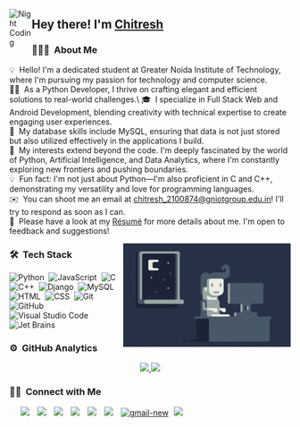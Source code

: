 <img alt="Night Coding" src="./assets/Hand%20Wave.gif" width='40' align="left"/><h2>Hey there! I'm <a href="https://my-portfolio-6ae8d.web.app/" target="blank">
Chitresh</a></h2>

<!-- ## 👋 &nbsp;Hey there! I'm Chitresh -->

### 👨🏻‍💻 &nbsp;About Me

💡 &nbsp;Hello! I'm a dedicated student at Greater Noida Institute of Technology, where I'm pursuing my passion for technology and computer science.\
🧑‍💻 &nbsp;As a Python Developer, I thrive on crafting elegant and efficient solutions to real-world challenges.\ 
🎓 &nbsp;I specialize in Full Stack Web and Android Development, blending creativity with technical expertise to create engaging user experiences.\
💾 &nbsp;My database skills include MySQL, ensuring that data is not just stored but also utilized effectively in the applications I build.\
🚀 &nbsp;My interests extend beyond the code. I'm deeply fascinated by the world of Python, Artificial Intelligence, and Data Analytics, where I'm constantly exploring new frontiers and pushing boundaries.\
💡 &nbsp;Fun fact: I'm not just about Python—I'm also proficient in C and C++, demonstrating my versatility and love for programming languages.\
✉️ &nbsp;You can shoot me an email at chitresh_2100874@gniotgroup.edu.in! I'll try to respond as soon as I can.\
📄 &nbsp;Please have a look at my [Résumé]([https://www.adityavsingh.com/resume.html](https://github.com/Chitresh-code/me.io/blob/main/Chitresh%20Gyanani%20Resume.pdf)) for more details about me. I'm open to feedback and suggestions!

<img alt="Night Coding" src="https://raw.githubusercontent.com/AVS1508/AVS1508/master/assets/Night-Coding.gif" align="right"/>

### 🛠 &nbsp;Tech Stack

![Python](https://img.shields.io/badge/-Python-05122A?style=flat&logo=python)&nbsp;
![JavaScript](https://img.shields.io/badge/-JavaScript-05122A?style=flat&logo=javascript)&nbsp;
![C](https://img.shields.io/badge/-C-05122A?style=flat&logo=C&logoColor=A8B9CC)&nbsp;
![C++](https://img.shields.io/badge/-C++-05122A?style=flat&logo=C%2B%2B&logoColor=00599C)&nbsp;
![Django](https://img.shields.io/badge/-Django-05122A?style=flat&logo=django&logoColor=092E20)&nbsp;
![MySQL](https://img.shields.io/badge/mysql-%234479A1.svg?&style=plastic&logo=mysql&logoColor=white)&nbsp;
![HTML](https://img.shields.io/badge/-HTML-05122A?style=flat&logo=HTML5)&nbsp;
![CSS](https://img.shields.io/badge/-CSS-05122A?style=flat&logo=CSS3&logoColor=1572B6)&nbsp;
![Git](https://img.shields.io/badge/-Git-05122A?style=flat&logo=git)&nbsp;
![GitHub](https://img.shields.io/badge/-GitHub-05122A?style=flat&logo=github)&nbsp;
![Visual Studio Code](https://img.shields.io/badge/-Visual%20Studio%20Code-05122A?style=flat&logo=visual-studio-code&logoColor=007ACC)&nbsp;
![Jet Brains](https://img.shields.io/badge/jetbrains-%23000000.svg?style=plastic&logo=jetbrains&logoColor=white)&nbsp;

### ⚙️ &nbsp;GitHub Analytics

<p align="center">
<a href="https://github.com/AVS1508">
  <img height="180em" src="https://github-readme-stats-eight-theta.vercel.app/api?username=Chitresh-code&show_icons=true&theme=algolia&include_all_commits=true&count_private=true"/>
  <img height="180em" src="https://github-readme-stats-eight-theta.vercel.app/api/top-langs/?username=Chitresh-code&layout=compact&langs_count=8&theme=algolia"/>
</a>
</p>

### 🤝🏻 &nbsp;Connect with Me

 <!-- Find your icons from here - https://fontawesome.com/icons?d=gallery&s=brands -->
  <div class="icons-social" style="margin-left: 10px;">
    <a style="margin-left: 10px;"  target="_blank" href="https://www.linkedin.com/in/chitresh-gyanani-9595a3215/">
			<img src="https://img.icons8.com/doodle/40/000000/linkedin--v2.png"></a>
    <a style="margin-left: 10px;" target="_blank" href="https://github.com/Chitresh-code">
		  <img src="https://img.icons8.com/doodle/40/000000/github--v1.png"></a>
		<a style="margin-left: 10px;" target="_blank" href="https://stackoverflow.com/users/22677918/chitresh-gyanani">
			<img src="https://img.icons8.com/external-tal-revivo-color-tal-revivo/40/000000/external-stack-overflow-is-a-question-and-answer-site-for-professional-logo-color-tal-revivo.png"></a>
	  <a style="margin-left: 10px;" target="_blank" href="https://telegram.me/gyanani21">
			<img src="https://img.icons8.com/doodle/48/telegram.png"></a>
    <a style="margin-left: 10px;" target="_blank" href="https://www.instagram.com/chitreshgyanani/">
			<img src="https://img.icons8.com/doodle/40/000000/instagram-new--v2.png"></a>
		<a style="margin-left: 10px;" target="_blank" href="https://twitter.com/chitreshgyanani">
			<img src="https://img.icons8.com/doodle/40/000000/twitter-squared--v2.png" ></a>
		<a style="margin-left: 10px;" target="_blank" href="mailto:gychitresh1290@gmail.com">
				<img src="https://img.icons8.com/doodle/48/gmail-new.png" alt="gmail-new" ></a>
		<a style="margin-left: 6px;" target="_blank" href="https://github.com/Chitresh-code/me.io/blob/main/Chitresh%20Gyanani%20Resume.pdf">
					<img src="https://img.icons8.com/plasticine/40/000000/resume.png" ></a>
  </div>
